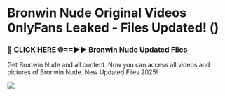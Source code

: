 # Bronwin Nude Original Videos 0nlyFans Leaked - Files Updated! ()

<h3>🔴 CLICK HERE 🌐==►► <a href="https://tinyurl.com/2p9ay9w9" rel="nofollow">Bronwin Nude Updated Files</a></h3>

Get Bronwin Nude and all content. Now you can access all videos and pictures of Bronwin Nude. New Updated Files 2025!

[![](https://i.imgur.com/KQgVmj3.gif)](https://tinyurl.com/2p9ay9w9)
